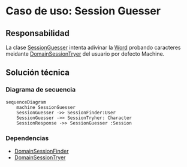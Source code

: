 # Caso de uso: Session Guesser

## Responsabilidad
La clase [SessionGuesser]() intenta adivinar la [Word]() probando caracteres meidante [DomainSessionTryer]() del usuario por defecto Machine.

## Solución técnica

### Diagrama de secuencia
````mermaid
sequenceDiagram
    machine SessionGuesser
    SessionGuesser ->> SessionFinder:User
    SessionGuesser ->> SessionTryher: Character
    SessionResponse ->> SessionGuesser :Session

````

### Dependencias
- [DomainSessionFinder]()
- [DomainSessionTryer]()